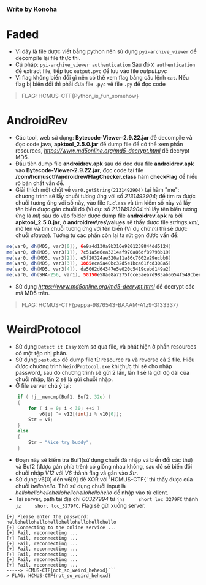 ### Write by Konoha

# Faded
+ Vì đây là file được viết bằng python nên sử dụng `pyi-archive_viewer` để decompile lại file thực thi.
+ Cú pháp: `pyi-archive_viewer authentication` Sau đó `X authentication` để extract file, tiếp tục `output.pyc` để lưu vào file *output.pyc* 
+ Vì flag không biến đổi gì nên có thể xem flag bằng câu lệnh `cat`. Nếu flag bị biến đổi thì phải đưa file `.pyc` về file `.py` để đọc code
> FLAG: HCMUS-CTF{Python_is_fun_somehow}

# AndroidRev
+ Các tool, web sử dụng: **Bytecode-Viewer-2.9.22.jar** để decompile và đọc code java, **apktool_2.5.0.jar** để dump file để có thể xem phần resources, *https://www.md5online.org/md5-decrypt.html* để decrypt MD5.
+ Đầu tiên dump file **androidrev.apk** sau đó đọc đưa file **androidrev.apk** vào **Bytecode-Viewer-2.9.22.jar**, đọc  code tại file **/com/hcmusctf/androidrev/FlagChecker.class** hàm **checkFlag** để hiểu rõ bản chất vấn đề.
+ Giải thích một chút về `var0.getString(2131492904)` tại hàm "me": chương trình sẽ lấy chuỗi tương ứng với số *2131492904*; để tìm ra được chuỗi tương ứng với số này, vào file `R.class` và tìm kiếm số này và lấy tên biến được gán chuỗi đó (Ví dụ: số *2131492904* thì lấy tên biến tương ứng là *ml*) sau đó vào folder được dump file **androidrev.apk** ra bởi **apktool_2.5.0.jar**, ở **androidrev\res\values** sẽ thấy được file *strings.xml*, mở lên và tìm chuỗi tương ứng với tên biến (Ví dụ chữ *ml* thì sẽ được chuỗi *slauqe*). Tương tự các phần còn lại ta rút gọn được vấn đề:
```java
me(var0, dh(MD5, var3[0]), 6e9a4d130a9b316e9201238844dd5124) 
me(var0, dh(MD5, var3[1]), 7c51a5e6ea3214af970a86df89793b19) 
me(var0, dh(MD5, var3[2]), e5f20324ae520a11a86c7602e29ecbb8) 
me(var0, dh(MD5, var3[3]), 1885eca5a40bc32d5e1bca61fcd308a5) 
me(var0, dh(MD5, var3[4]), da5062d64347e5e020c5419cebd149a2) 
me(var0, dh(SHA-256, var1), 58150e58ae8a7275fcce5aea7d983ab5654f549cbeecedec27c89fe8246937d5) 
```
+ Sử dụng *https://www.md5online.org/md5-decrypt.html* để decrypt các mã MD5 trên.
> FLAG: HCMUS-CTF{peppa-9876543-BAAAM-A1z9-3133337}

# WeirdProtocol
+ Sử dụng `Detect it Easy` xem sơ qua file, và phát hiện ở phần resources có một tệp nhị phân.
+ Sử dụng `pestudio` để dump file từ resource ra và reverse cả 2 file. Hiểu được chương trình `WeirdProtocol.exe` khi thực thi sẽ cho nhập password, sau đó chương trình sẽ gửi 2 lần, lần 1 sẽ là gửi độ dài của chuỗi nhập, lần 2 sẽ là gửi chuỗi nhập.
+ Ở file server chú ý tại:
```c
	if ( !j__memcmp(Buf1, Buf2, 32u) )
	{
		for ( i = 0; i < 30; ++i )
	  		v6[i] ^= v12[(int)i % v10[0]];
		Str = v6;	
	}
	else
	{
		Str = "Nice try buddy";
	}
```
+ Đoạn này sẽ kiểm tra Buf1(sử dụng chuỗi đã nhập và biến đổi các thứ) và Buf2 (được gán phía trên) có giống nhau không, sau đó sẽ biến đổi chuỗi nhập *V12* với *V6* thành flag và gán vào *Str*.
+ Sử dụng v6[0] đến v6[9] để XOR với 'HCMUS-CTF{' thì thấy được của chuỗi *hellohello*. Thử sử dụng chuỗi input là *hellohellohellohellohellohellohellohello* để nhập vào từ client.
+ Tại server, path tại địa chỉ *00327994* từ `jnz     short loc_3279FC` thành `jz     short loc_3279FC`. Flag sẽ gửi xuống server.
```
[+] Please enter the password: hellohellohellohellohellohellohellohello
[+] Connecting to the online service ...
[+] Fail, reconnecting ...
[+] Fail, reconnecting ...
[+] Fail, reconnecting ...
[+] Fail, reconnecting ...
[+] Fail, reconnecting ...
[+] Fail, reconnecting ...
[+] Fail, reconnecting ...
-----> HCMUS-CTF{not_so_weird_hehexd}```
> FLAG: HCMUS-CTF{not_so_weird_hehexd}
